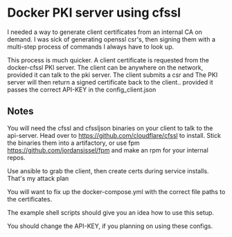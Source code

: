 # Docker PKI server using cfssl
I needed a way to generate client certificates from an internal CA on demand. I was sick
of generating openssl csr's, then signing them with a multi-step process of commands I always
have to look up.

This process is much quicker. A client certificate is requested from the docker-cfssl PKI server. The client can be anywhere on the network, provided it can talk to the pki server. The client
submits a csr and The PKI server  will then return a signed certificate back to the client.. provided it passes the correct API-KEY in the config_client.json

## Notes

You will need the cfssl and cfssljson binaries on your client to talk to the api-server.
Head over to https://github.com/cloudflare/cfssl to install. Stick the binaries them into a artifactory, or use fpm https://github.com/jordansissel/fpm and make an rpm for your internal repos.

Use ansible to grab the client, then create certs during service installs. That's my attack
plan

You will want to fix up the docker-compose.yml with the correct file paths to the certificates.

The example shell scripts should give you an idea how to use this setup. 

You should change the API-KEY, if you planning on using these configs.
